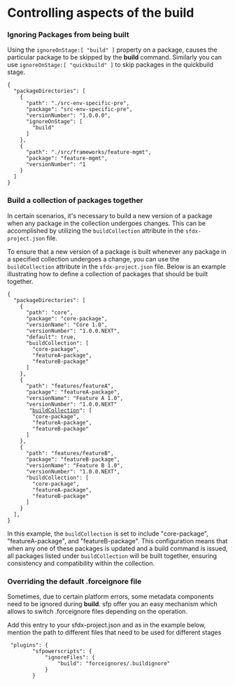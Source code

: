 # Controlling aspects of the build

### **Ignoring Packages from being built**

Using the `ignoreOnStage:[ "build" ]` property on a package, causes the particular package to be skipped by the **build** command. Similarly you can use `ignoreOnStage:[ "quickbuild" ]` to skip packages in the quickbuild stage.

```
{
  "packageDirectories": [
    {
      "path": "./src-env-specific-pre",
      "package": "src-env-specific-pre",
      "versionNumber": "1.0.0.0",
      "ignoreOnStage": [
        "build"
      ]
    },
    {
      "path": "./src/frameworks/feature-mgmt",
      "package": "feature-mgmt",
      "versionNumber": "1
    }
  ]
}
```

### Build a collection of packages together

In certain scenarios, it's necessary to build a new version of a package when any package in the collection undergoes changes. This can be accomplished by utilizing the `buildCollection` attribute in the `sfdx-project.json` file.

To ensure that a new version of a package is built whenever any package in a specified collection undergoes a change, you can use the `buildCollection` attribute in the `sfdx-project.json` file. Below is an example illustrating how to define a collection of packages that should be built together.

<pre class="language-json"><code class="lang-json">{
  "packageDirectories": [
    {
      "path": "core",
      "package": "core-package",
      "versionName": "Core 1.0",
      "versionNumber": "1.0.0.NEXT",
      "default": true,
      "buildCollection": [
        "core-package",
        "featureA-package",
        "featureB-package"
      ]
    },
    {
      "path": "features/featureA",
      "package": "featureA-package",
      "versionName": "Feature A 1.0",
      "versionNumber": "1.0.0.NEXT"
       "<a data-footnote-ref href="#user-content-fn-1">buildCollection</a>": [
        "core-package",
        "featureA-package",
        "featureB-package"
      ]
    },
    {
      "path": "features/featureB",
      "package": "featureB-package",
      "versionName": "Feature B 1.0",
      "versionNumber": "1.0.0.NEXT",
      "buildCollection": [
        "core-package",
        "featureA-package",
        "featureB-package"
      ]
    }
  ],
}
</code></pre>

In this example, the `buildCollection` is set to include "core-package", "featureA-package", and "featureB-package". This configuration means that when any one of these packages is updated and a build command is issued, all packages listed under `buildCollection` will be built together, ensuring consistency and compatibility within the collection.

### Overriding the default .forceignore file

Sometimes, due to certain platform errors, some metadata components need to be ignored during **build**. sfp offer you an easy mechanism which allows to switch .forceignore files depending on the operation.

Add this entry to your sfdx-project.json and as in the example below, mention the path to different files that need to be used for different stages

```
 "plugins": {
        "sfpowerscripts": {
            "ignoreFiles": {
                "build": "forceignores/.buildignore"
            }
        }
```



[^1]: Use of buildCollection

